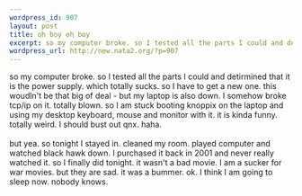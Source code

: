 ```yaml
--- 
wordpress_id: 907
layout: post
title: oh boy oh boy
excerpt: so my computer broke. so I tested all the parts I could and detirmined that it is the power supply. which totally sucks. so I have to get a new one. this woudln't be that big of deal - but my laptop is also down. I somehow broke tcp/ip on it. totally blown. so I am stuck booting knoppix on the laptop and using my desktop keyboard, mouse and monitor with it. it is kinda funny. totally weird. I sh...
wordpress_url: http://new.nata2.org/?p=907
---
```

so my computer broke. so I tested all the parts I could and detirmined that it is the power supply. which totally sucks. so I have to get a new one. this woudln't be that big of deal - but my laptop is also down. I somehow broke tcp/ip on it. totally blown. so I am stuck booting knoppix on the laptop and using my desktop keyboard, mouse and monitor with it. it is kinda funny. totally weird. I should bust out qnx. haha. <br/><br/>but yea. so tonight I stayed in. cleaned my room. played computer and watched black hawk down. I purchased it back in 2001 and never really watched it. so I finally did tonight. it wasn't a bad movie. I am a sucker for war movies. but they are sad. it was a bummer. ok. I think I am going to sleep now. nobody knows. 

